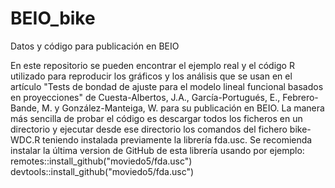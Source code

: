 # BEIO_bike
Datos y código para publicación en BEIO

En este repositorio se pueden encontrar el ejemplo real y el código R utilizado para reproducir los gráficos y los análisis que se usan en el artículo "Tests de bondad de ajuste para el modelo lineal funcional basados en proyecciones" de Cuesta-Albertos, J.A., García-Portugués, E., Febrero-Bande, M. y González-Manteiga, W. para su publicación en BEIO.
La manera más sencilla de probar el código es descargar todos los ficheros en un directorio y ejecutar desde ese directorio los comandos del fichero bike-WDC.R teniendo instalada previamente la librería fda.usc. Se recomienda instalar la última version de GitHub de esta librería usando por ejemplo:
     remotes::install_github("moviedo5/fda.usc") 
     devtools::install_github("moviedo5/fda.usc")